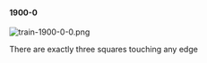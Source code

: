 #### 1900-0
![train-1900-0-0.png](https://github.com/lil-lab/nlvr/raw/master/nlvr/train/images/10/train-1900-0-0.png "train-1900-0-0.png")

There are exactly three squares touching any edge
